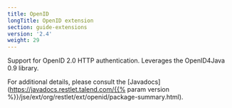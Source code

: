 ```yaml
---
title: OpenID
longTitle: OpenID extension
section: guide-extensions
version: '2.4'
weight: 29
---
```

Support for OpenID 2.0 HTTP authentication. Leverages the OpenID4Java 0.9 library.

For additional details, please consult the
[Javadocs](https://javadocs.restlet.talend.com/{{% param version %}}/jse/ext/org/restlet/ext/openid/package-summary.html).
